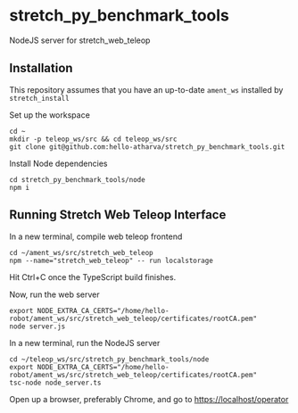 # stretch_py_benchmark_tools
NodeJS server for stretch_web_teleop

## Installation

This repository assumes that you have an up-to-date `ament_ws` installed by `stretch_install`

Set up the workspace

```
cd ~
mkdir -p teleop_ws/src && cd teleop_ws/src
git clone git@github.com:hello-atharva/stretch_py_benchmark_tools.git
```

Install Node dependencies

```
cd stretch_py_benchmark_tools/node
npm i
```

## Running Stretch Web Teleop Interface

In a new terminal, compile web teleop frontend
```
cd ~/ament_ws/src/stretch_web_teleop
npm --name="stretch_web_teleop" -- run localstorage
```

Hit Ctrl+C once the TypeScript build finishes.

Now, run the web server

```
export NODE_EXTRA_CA_CERTS="/home/hello-robot/ament_ws/src/stretch_web_teleop/certificates/rootCA.pem"
node server.js
```

In a new terminal, run the NodeJS server
```
cd ~/teleop_ws/src/stretch_py_benchmark_tools/node
export NODE_EXTRA_CA_CERTS="/home/hello-robot/ament_ws/src/stretch_web_teleop/certificates/rootCA.pem"
tsc-node node_server.ts
```

Open up a browser, preferably Chrome, and go to [https://localhost/operator](https://localhost/operator)

